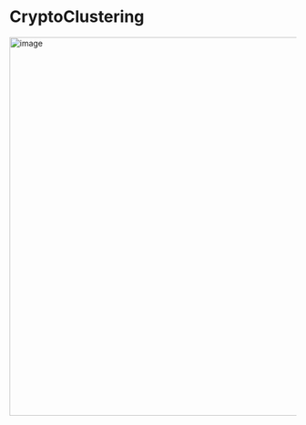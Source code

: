 # CryptoClustering

<img width="664" alt="image" src="https://github.com/DrewBarnhart/CryptoClustering/assets/116226080/efec28bc-03f4-4bb8-b54a-bf7fccd37c74">

